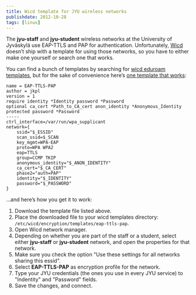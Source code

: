 ```yaml
---
title: Wicd template for JYU wireless networks
publishdate: 2012-10-28
tags: [linux]
---
```


The **jyu-staff** and **jyu-student** wireless networks at the University of Jyväskylä use EAP-TTLS and PAP for authentication. Unfortunately, [Wicd](https://launchpad.net/wicd) doesn’t ship with a template for using those networks, so you have to either make one yourself or search one that works.

<!--more-->

You can find a bunch of templates by searching for [wicd eduroam templates](http://google.com/?q=wicd+eduroam+template), but for the sake of convenience here’s [one template that works](https://gist.github.com/4693213):

```
name = EAP-TTLS-PAP
author = jkpl
version = 1
require identity *Identity password *Password
optional ca_cert *Path_to_CA_cert anon_identity *Anonymous_Identity
protected password *Password
-----
ctrl_interface=/var/run/wpa_supplicant
network={
    ssid="$_ESSID"
    scan_ssid=$_SCAN
    key_mgmt=WPA-EAP
    proto=WPA WPA2
    eap=TTLS
    group=CCMP TKIP
    anonymous_identity="$_ANON_IDENTITY"
    ca_cert="$_CA_CERT"
    phase2="auth=PAP"
    identity="$_IDENTITY"
    password="$_PASSWORD"
}
```

…and here’s how you get it to work:

1.  Download the template file listed above.
2.  Place the downloaded file to your wicd templates directory: `/etc/wicd/encryption/templates/eap-ttls-pap`.
3.  Open Wicd network manager.
4.  Depending on whether you are part of the staff or a student, select either **jyu-staff** or **jyu-student** network, and open the properties for that network.
5.  Make sure you check the option "Use these settings for all networks sharing this essid".
6.  Select **EAP-TTLS-PAP** as encryption profile for the network.
7.  Type your JYU credentials (the ones you use in every JYU service) to "Indentity" and "Password" fields.
8.  Save the changes, and connect.
